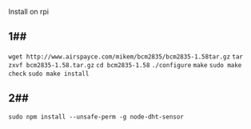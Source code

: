 Install on rpi

## 1##
`wget http://www.airspayce.com/mikem/bcm2835/bcm2835-1.58tar.gz`
`tar zxvf bcm2835-1.58.tar.gz` 
`cd bcm2835-1.58` 
`./configure`
`make`
`sudo make check`
`sudo make install`


## 2##
`sudo npm install --unsafe-perm -g node-dht-sensor`